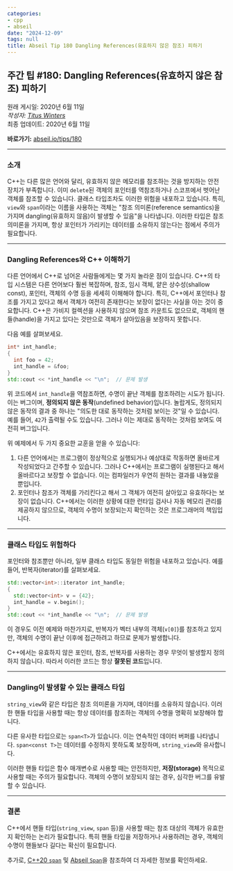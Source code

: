 ```yaml
---
categories:
- cpp
- abseil
date: "2024-12-09"
tags: null
title: Abseil Tip 180 Dangling References(유효하지 않은 참조) 피하기
---
```


## 주간 팁 #180: Dangling References(유효하지 않은 참조) 피하기

원래 게시일: 2020년 6월 11일  
*작성자: [Titus Winters](mailto:titus@cs.ucr.edu)*  
최종 업데이트: 2020년 6월 11일  

**바로가기:** [abseil.io/tips/180](https://abseil.io/tips/180)

---

### 소개

C++는 다른 많은 언어와 달리, 유효하지 않은 메모리를 참조하는 것을 방지하는 안전 장치가 부족합니다. 이미 `delete`된 객체의 포인터를 역참조하거나 스코프에서 벗어난 객체를 참조할 수 있습니다. 클래스 타입조차도 이러한 위험을 내포하고 있습니다. 특히, `view`와 `span`이라는 이름을 사용하는 객체는 "참조 의미론(reference semantics)을 가지며 dangling(유효하지 않음)이 발생할 수 있음"을 나타냅니다. 이러한 타입은 참조 의미론을 가지며, 항상 포인터가 가리키는 데이터를 소유하지 않는다는 점에서 주의가 필요합니다.

---

### Dangling References와 C++ 이해하기

다른 언어에서 C++로 넘어온 사람들에게는 몇 가지 놀라운 점이 있습니다. C++의 타입 시스템은 다른 언어보다 훨씬 복잡하며, 참조, 임시 객체, 얕은 상수성(shallow const), 포인터, 객체의 수명 등을 세세히 이해해야 합니다. 특히, C++에서 포인터나 참조를 가지고 있다고 해서 객체가 여전히 존재한다는 보장이 없다는 사실을 아는 것이 중요합니다. C++은 가비지 컬렉션을 사용하지 않으며 참조 카운트도 없으므로, 객체의 핸들(handle)을 가지고 있다는 것만으로 객체가 살아있음을 보장하지 못합니다.

다음 예를 살펴보세요.

```cpp
int* int_handle;
{
  int foo = 42;
  int_handle = &foo;
}
std::cout << *int_handle << "\n";  // 문제 발생
```

위 코드에서 `int_handle`을 역참조하면, 수명이 끝난 객체를 참조하려는 시도가 됩니다. 이는 버그이며, **정의되지 않은 동작**(undefined behavior)입니다. 놀랍게도, 정의되지 않은 동작의 결과 중 하나는 "의도한 대로 동작하는 것처럼 보이는 것"일 수 있습니다. 예를 들어, `42`가 출력될 수도 있습니다. 그러나 이는 제대로 동작하는 것처럼 보여도 여전히 버그입니다.

위 예제에서 두 가지 중요한 교훈을 얻을 수 있습니다:

1. 다른 언어에서는 프로그램이 정상적으로 실행되거나 예상대로 작동하면 올바르게 작성되었다고 간주할 수 있습니다. 그러나 C++에서는 프로그램이 실행된다고 해서 올바르다고 보장할 수 없습니다. 이는 컴파일러가 우연히 원하는 결과를 내놓았을 뿐입니다.
2. 포인터나 참조가 객체를 가리킨다고 해서 그 객체가 여전히 살아있고 유효하다는 보장이 없습니다. C++에서는 이러한 상황에 대한 런타임 검사나 자동 메모리 관리를 제공하지 않으므로, 객체의 수명이 보장되는지 확인하는 것은 프로그래머의 책임입니다.

---

### 클래스 타입도 위험하다

포인터와 참조뿐만 아니라, 일부 클래스 타입도 동일한 위험을 내포하고 있습니다. 예를 들어, 반복자(iterator)를 살펴보세요.

```cpp
std::vector<int>::iterator int_handle;
{
  std::vector<int> v = {42};
  int_handle = v.begin();
}
std::cout << *int_handle << "\n";  // 문제 발생
```

이 경우도 이전 예제와 마찬가지로, 반복자가 벡터 내부의 객체(`v[0]`)를 참조하고 있지만, 객체의 수명이 끝난 이후에 접근하려고 하므로 문제가 발생합니다.

C++에서는 유효하지 않은 포인터, 참조, 반복자를 사용하는 경우 무엇이 발생할지 정의하지 않습니다. 따라서 이러한 코드는 항상 **잘못된 코드**입니다.

---

### Dangling이 발생할 수 있는 클래스 타입

`string_view`와 같은 타입은 참조 의미론을 가지며, 데이터를 소유하지 않습니다. 이러한 핸들 타입을 사용할 때는 항상 데이터를 참조하는 객체의 수명을 명확히 보장해야 합니다.

다른 유사한 타입으로는 `span<T>`가 있습니다. 이는 연속적인 데이터 버퍼를 나타냅니다. `span<const T>`는 데이터를 수정하지 못하도록 보장하며, `string_view`와 유사합니다.

이러한 핸들 타입은 함수 매개변수로 사용할 때는 안전하지만, **저장(storage)** 목적으로 사용할 때는 주의가 필요합니다. 객체의 수명이 보장되지 않는 경우, 심각한 버그를 유발할 수 있습니다.

---

### 결론

C++에서 핸들 타입(`string_view`, `span` 등)을 사용할 때는 참조 대상의 객체가 유효한지 확인하는 논리가 필요합니다. 특히 핸들 타입을 저장하거나 사용하려는 경우, 객체의 수명이 핸들보다 길다는 확신이 필요합니다.

추가로, [C++20 `span`](https://en.cppreference.com/w/cpp/container/span) 및 [Abseil `Span`](https://github.com/abseil/abseil-cpp/blob/master/absl/types/span.h)을 참조하여 더 자세한 정보를 확인하세요.